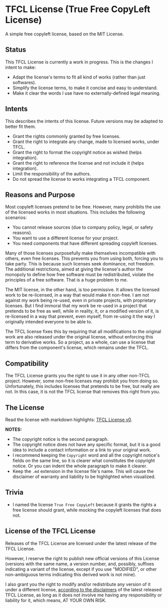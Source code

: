 # TFCL License (True Free CopyLeft License)

A simple free copyleft license, based on the MIT License.



## Status

This TFCL License is currently a work in progress.
This is the changes I intent to make:
 - Adapt the license's terms to fit all kind of works (rather than just softwares).
 - Simplify the license terms, to make it concise and easy to understand.
 - Make it clear the words I use have no externally-defined legal meaning.



## Intents

This describes the intents of this license. Future versions may be adapted to better fit them.
 - Grant the rights commonly granted by free licenses.
 - Grant the right to integrate any change, made to licensed works, under TFCL.
 - Grant the right to format the copyright notice as wished (helps integration).
 - Grant the right to reference the license and not include it (helps integration).
 - Limit the responsibility of the authors.
 - Do not spread the license to works integrating a TFCL component.



## Reasons and Purpose

Most copyleft licenses pretend to be free. However, many prohibits the use of the licensed works in most situations. This includes the following scenarios:
 - You cannot release sources (due to company policy, legal, or safety reasons).
 - You want to use a different license for your project.
 - You need components that have different spreading copyleft licenses.

Many of those licenses purposefully make themselves incompatible with others, even free licenses. This prevents you from using both, forcing you to take party. This is because such licenses seek dominance, not freedom. The additional restrictions, aimed at giving the license's author the monopoly to define how free software must be redistributed, violate the principles of a free software. That is a huge problem to me.

The MIT license, in the other hand, is too permissive. It allows the licensed work to be re-licensed, in a way that would make it non-free. I am not against my work being re-used, even in private projects, with proprietary licenses. But I find immoral that my work be re-used in a project that pretends to be free as well, while in reality, it, or a modified version of it, is re-licensed in a way that prevent, even myself, from re-using it the way I originally intended everyone to be able to.

The TFCL license fixes this by requiring that all modifications to the original work are also released under the original license, without enforcing this term to derivative works. So a project, as a whole, can use a license that differs from the component's license, which remains under the TFCL.



## Compatibility

The TFCL License grants you the right to use it in any other non-TFCL project.
However, some non-free licenses may prohibit you from doing so.
Unfortunately, this includes licenses that pretends to be free, but really are not.
In this case, it is not the TFCL license that removes this right from you.



## The License

Read the license with markdown highlights: [TFCL License v0](./TFCL.md).

**NOTES:**
- The copyright notice is the second paragraph.
- The copyright notice does not have any specific format, but it is a good idea to include a contact information or a link to your original work.
- I recommend keeping the `Copyright` word and all the copyright notice's fields on the same line, so it is clearer what constitutes the copyright notice. Or you can indent the whole paragraph to make it clearer.
- Keep the `.md` extension in the license file's name. This will cause the disclaimer of warranty and liability to be highlighted when visualized.



## Trivia

- I named the license `True Free CopyLeft` because it grants the rights a free license should grant, while mocking the copyleft licenses that does not.



## License of the TFCL License

Releases of the TFCL License are licensed under the latest release of the TFCL License.

However, I reserve the right to publish new official versions of this License (versions with the same name, a version number, and, possibly, suffixes indicating a variant of the license, except if you use "MODIFIED", or other non-ambiguous terms indicating this derived work is not mine).

I also grant you the right to modify and/or redistribute any version of it under a different license, [according to the disclaimers](./TFCL.md) of the latest released TFCL License, as long as it does not involve me having any responsibility or liability for it, which means, AT YOUR OWN RISK.
